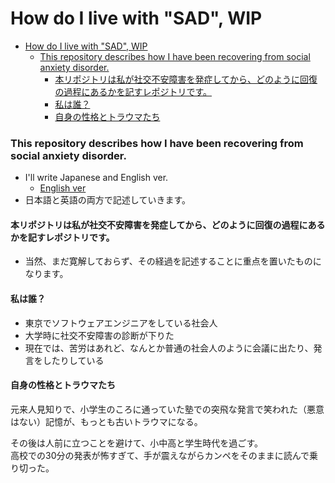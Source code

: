# How do I live with "SAD", WIP

- [How do I live with "SAD", WIP](#how-do-i-live-with-sad-wip)
    - [This repository describes how I have been recovering from social anxiety disorder.](#this-repository-describes-how-i-have-been-recovering-from-social-anxiety-disorder)
      - [本リポジトリは私が社交不安障害を発症してから、どのように回復の過程にあるかを記すレポジトリです。](#本リポジトリは私が社交不安障害を発症してからどのように回復の過程にあるかを記すレポジトリです)
      - [私は誰？](#私は誰)
      - [自身の性格とトラウマたち](#自身の性格とトラウマたち)
### This repository describes how I have been recovering from social anxiety disorder.

- I'll write Japanese and English ver.
  - [English ver]("/../english/english.md")
- 日本語と英語の両方で記述していきます。



#### 本リポジトリは私が社交不安障害を発症してから、どのように回復の過程にあるかを記すレポジトリです。

- 当然、まだ寛解しておらず、その経過を記述することに重点を置いたものになります。


#### 私は誰？

- 東京でソフトウェアエンジニアをしている社会人
- 大学時に社交不安障害の診断が下りた
- 現在では、苦労はあれど、なんとか普通の社会人のように会議に出たり、発言をしたりしている

#### 自身の性格とトラウマたち

元来人見知りで、小学生のころに通っていた塾での突飛な発言で笑われた（悪意はない）記憶が、もっとも古いトラウマになる。
<br>

その後は人前に立つことを避けて、小中高と学生時代を過ごす。<br>
高校での30分の発表が怖すぎて、手が震えながらカンペをそのままに読んで乗り切った。